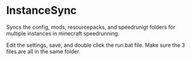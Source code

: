 # InstanceSync
Syncs the config, mods, resourcepacks, and speedrunigt folders for multiple instances in minecraft speedrunning.


Edit the settings, save, and double click the run.bat file. Make sure the 3 files are all in the same folder.
